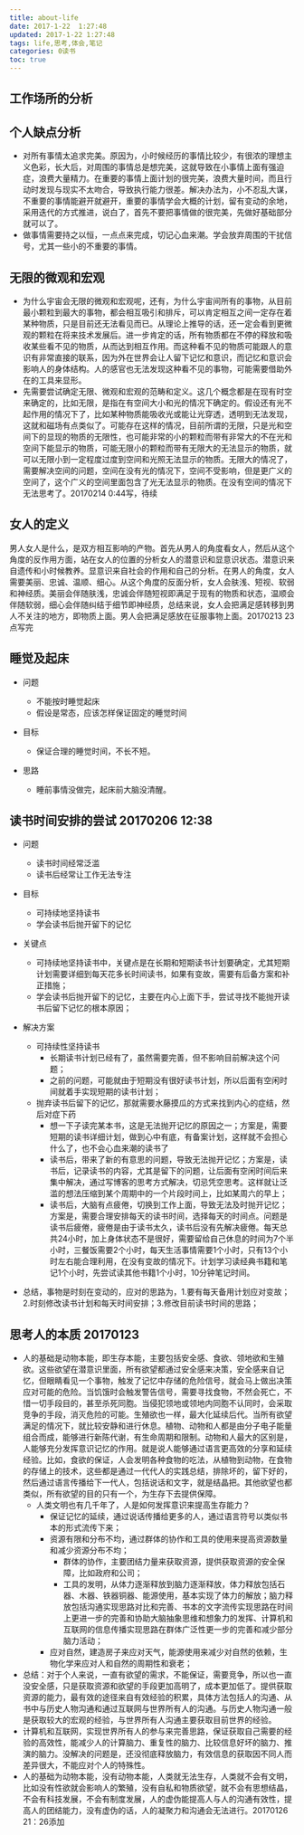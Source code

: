 ```yaml
---
title: about-life
date: 2017-1-22  1:27:48
updated: 2017-1-22 1:27:48
tags: life,思考,体会,笔记
categories: 0读书
toc: true
---
```



## 工作场所的分析


## 个人缺点分析
- 对所有事情太追求完美。原因为，小时候经历的事情比较少，有很浓的理想主义色彩，长大后，对周围的事情总是想完美，这就导致在小事情上面有强迫症，浪费大量精力。在重要的事情上面计划的很完美，浪费大量时间，而且行动时发现与现实不太吻合，导致执行能力很差。解决办法为，小不忍乱大谋，不重要的事情能避开就避开，重要的事情学会大概的计划，留有变动的余地，采用迭代的方式推进，说白了，首先不要把事情做的很完美，先做好基础部分就可以了。
- 做事情需要持之以恒，一点点来完成，切记心血来潮。学会放弃周围的干扰信号，尤其一些小的不重要的事情。

## 无限的微观和宏观
- 为什么宇宙会无限的微观和宏观呢，还有，为什么宇宙间所有的事物，从目前最小颗粒到最大的事物，都会相互吸引和排斥，可以肯定相互之间一定存在着某种物质，只是目前还无法看见而已。从理论上推导的话，还一定会看到更微观的颗粒在将来技术发展后。进一步肯定的话，所有物质都在不停的释放和吸收某些看不见的物质，从而达到相互作用。而这种看不见的物质可能跟人的意识有非常直接的联系，因为外在世界会让人留下记忆和意识，而记忆和意识会影响人的身体结构。人的感官也无法发现这种看不见的事物，可能需要借助外在的工具来显形。
- 先需要尝试确定无限、微观和宏观的范畴和定义。这几个概念都是在现有时空来确定的，比如无限，是指在有空间大小和光的情况下确定的。假设还有光不起作用的情况下了，比如某种物质能吸收光或能让光穿透，透明到无法发现，这就和磁场有点类似了。可能存在这样的情况，目前所谓的无限，只是光和空间下的显现的物质的无限性，也可能非常的小的颗粒而带有非常大的不在光和空间下能显示的物质，可能无限小的颗粒而带有无限大的无法显示的物质，就可以无限小到一定程度过度到空间和光照无法显示的物质。无限大的情况了，需要解决空间的问题，空间在没有光的情况下，空间不受影响，但是更广义的空间了，这个广义的空间里面包含了光无法显示的物质。在没有空间的情况下无法思考了。20170214 0:44写，待续

## 女人的定义
男人女人是什么，是双方相互影响的产物。首先从男人的角度看女人，然后从这个角度的反作用方面，站在女人的位置的分析女人的潜意识和显意识状态。潜意识来自遗传和小时候教养。显意识来自社会的作用和自己的分析。在男人的角度，女人需要美丽、忠诚、温顺、细心。从这个角度的反面分析，女人会肤浅、短视、软弱和神经质。美丽会伴随肤浅，忠诚会伴随短视即满足于现有的物质和状态，温顺会伴随软弱，细心会伴随纠结于细节即神经质，总结来说，女人会把满足感转移到男人不关注的地方，即物质上面。男人会把满足感放在征服事物上面。20170213 23点写完

## 睡觉及起床
- 问题
	- 不能按时睡觉起床
	- 假设是常态，应该怎样保证固定的睡觉时间

- 目标
	- 保证合理的睡觉时间，不长不短。

- 思路
	- 睡前事情没做完，起床前大脑没清醒。

## 读书时间安排的尝试 20170206 12:38
- 问题
	- 读书时间经常泛滥
	- 读书后经常让工作无法专注

- 目标
	- 可持续地坚持读书
	- 学会读书后抛开留下的记忆

- 关键点
	- 可持续地坚持读书中，关键点是在长期和短期读书计划要确定，尤其短期计划需要详细到每天花多长时间读书，如果有变故，需要有后备方案和补正措施；
	- 学会读书后抛开留下的记忆，主要在内心上面下手，尝试寻找不能抛开读书后留下记忆的根本原因；

- 解决方案
	- 可持续性坚持读书
		- 长期读书计划已经有了，虽然需要完善，但不影响目前解决这个问题；
		- 之前的问题，可能就由于短期没有很好读书计划，所以后面有空闲时间就着手实现短期的读书计划；
	- 抛弃读书后留下的记忆，那就需要水藤摸瓜的方式来找到内心的症结，然后对症下药
		- 想一下子读完某本书，这是无法抛开记忆的原因之一；方案是，需要短期的读书详细计划，做到心中有底，有备案计划，这样就不会担心什么了，也不会心血来潮的读书了
		- 读书后，带来了新的有意思的问题，导致无法抛开记忆；方案是，读书后，记录读书的内容，尤其是留下的问题，让后面有空闲时间后来集中解决，通过写博客的思考方式解决，切忌凭空思考。这样就让泛滥的想法压缩到某个周期中的一个片段时间上，比如某周六的早上；
		- 读书后，大脑有点疲倦，切换到工作上面，导致无法及时抛开记忆；方案是，需要合理安排每天的读书时间，选择每天的时间点。问题是读书后疲倦，疲倦是由于读书太久，读书后没有先解决疲倦。每天总共24小时，加上身体状态不是很好，需要留给自己休息的时间为7个半小时，三餐饭需要2个小时，每天生活事情需要1个小时，只有13个小时左右能合理利用，在没有变故的情况下。计划学习读经典书籍和笔记1个小时，先尝试读其他书籍1个小时，10分钟笔记时间。

- 总结，事物是时刻在变动的，应对的思路为，1.要有每天备用计划应对变故；2.时刻修改读书计划和每天时间安排；3.修改目前读书时间的思路；

## 思考人的本质 20170123
- 人的基础是动物本能，即生存本能，主要包括安全感、食欲、领地欲和生殖欲。这些欲望在潜意识里面，所有欲望都通过安全感来决策，安全感来自记忆，但眼睛看见一个事物，触发了记忆中存储的危险信号，就会马上做出决策应对可能的危险。当饥饿时会触发警告信号，需要寻找食物，不然会死亡，不惜一切手段目的，甚至杀死同胞。当侵犯领地或领地内同胞不认同时，会采取竞争的手段，消灭危险的可能。生殖欲也一样，最大化延续后代。当所有欲望满足的情况下，就比较安静和进行休息。植物、动物和人都是由分子电子能量组合而成，能够进行新陈代谢，有生命周期和限制。动物和人最大的区别是，人能够充分发挥意识记忆的作用。就是说人能够通过语言更高效的分享和延续经验。比如，食欲的保证，人会发明各种食物的吃法，从植物到动物，在食物的存储上的技术，这些都是通过一代代人的实践总结，排除坏的，留下好的，然后通过语言传播给下一代人，包括说话和文字，就是结晶把。其他欲望也都类似，所有欲望的目的只有一个，为生存下去提供保障。
	- 人类文明也有几千年了，人是如何发挥意识来提高生存能力？
		- 保证记忆的延续，通过说话传播给更多的人，通过语言符号以类似书本的形式流传下来；
		- 资源有限和分布不均，通过群体的协作和工具的使用来提高资源数量和减少资源分布不均；
			- 群体的协作，主要团结力量来获取资源，提供获取资源的安全保障，比如政府和公司；
			- 工具的发明，从体力逐渐释放到脑力逐渐释放，体力释放包括石器、木器、铁器铜器、能源使用，基本实现了体力的解放；脑力释放包括沟通实现思路对比和完善、书本的文字流传实现思路在时间上更进一步的完善和协助大脑抽象思维和想象力的发挥、计算机和互联网的信息传播实现思路在群体广泛性更一步的完善和减少部分脑力活动；
		- 应对自然，建造房子来应对天气，能源使用来减少对自然的依赖，生物化学来应对人和自然的周期性和衰老；
- 总结：对于个人来说，一直有欲望的需求，不能保证，需要竞争，所以也一直没安全感，只是获取资源和欲望的手段更加高明了，成本更加低了。提供获取资源的能力，最有效的途径来自有效经验的积累，具体方法包括人的沟通、从书中与历史人物沟通和通过互联网与世界所有人的沟通。与历史人物沟通一般是获取较大的宏观的经验，与世界所有人沟通主要获取目前世界的经验。
- 计算机和互联网，实现世界所有人的参与来完善思路，保证获取自己需要的经验的高效性，能减少人的计算脑力、重复性的脑力、比较信息好坏的脑力、推演的脑力。没解决的问题是，还没彻底释放脑力，有效信息的获取因不同人而差异很大，不能应对个人的特殊性。
- 人的基础为动物本能，没有动物本能，人类就无法生存，人类就不会有文明，比如没有性欲就会影响人的繁殖，没有自私和物质欲望，就不会有思想结晶，不会有科技发展，不会有制度发展，人的虚伪能提高人与人的沟通有效性，提高人的团结能力，没有虚伪的话，人的凝聚力和沟通会无法进行。20170126 21：26添加

